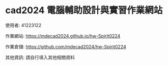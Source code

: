 # cad2024 電腦輔助設計與實習作業網站



使用者: 41223122

作業網站: https://mdecad2024.github.io/hw-Spirit0224

作業倉儲: https://github.com/mdecad2024/hw-Spirit0224

其他資訊: 請自行填入其他相關資料
